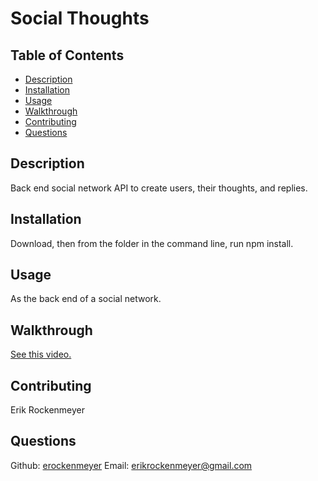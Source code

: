 # Social Thoughts
## Table of Contents
- [Description](README.md#description)
- [Installation](README.md#installation)
- [Usage](README.md#usage)
- [Walkthrough](README.md#walkthrough)
- [Contributing](README.md#contributing)
- [Questions](README.md#questions)

## Description
Back end social network API to create users, their thoughts, and replies.

## Installation
Download, then from the folder in the command line, run npm install.

## Usage
As the back end of a social network.

## Walkthrough
[See this video.]()

## Contributing
Erik Rockenmeyer

## Questions
Github: [erockenmeyer](https://github.com/erockenmeyer)
Email: erikrockenmeyer@gmail.com